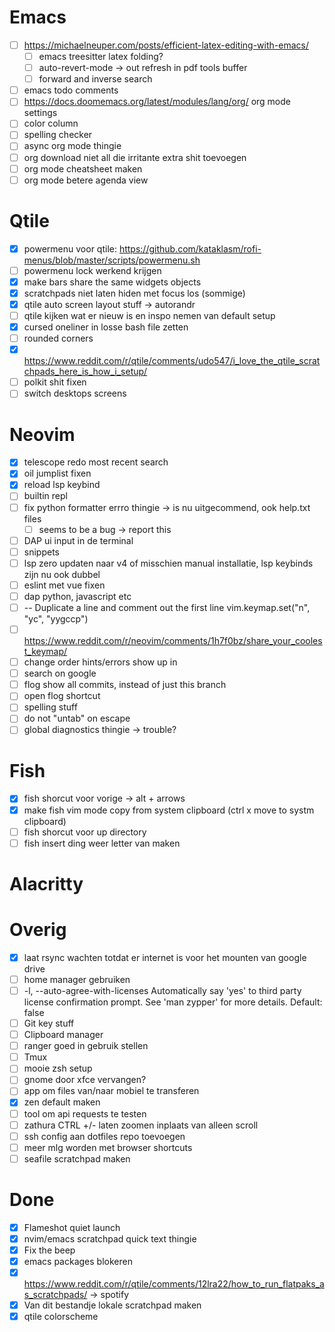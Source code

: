 # Emacs
- [ ] https://michaelneuper.com/posts/efficient-latex-editing-with-emacs/
    - [ ] emacs treesitter latex folding?
    - [ ] auto-revert-mode → out refresh in pdf tools buffer
    - [ ] forward and inverse search
- [ ] emacs todo comments
- [ ] https://docs.doomemacs.org/latest/modules/lang/org/ org mode settings
- [ ] color column
- [ ] spelling checker
- [ ] async org mode thingie
- [ ] org download niet all die irritante extra shit toevoegen
- [ ] org mode cheatsheet maken
- [ ] org mode betere agenda view

# Qtile
- [x] powermenu voor qtile: https://github.com/kataklasm/rofi-menus/blob/master/scripts/powermenu.sh
- [ ] powermenu lock werkend krijgen
- [x] make bars share the same widgets objects
- [x] scratchpads niet laten hiden met focus los (sommige)
- [x] qtile auto screen layout stuff -> autorandr
- [ ] qtile kijken wat er nieuw is en inspo nemen van default setup
- [x] cursed oneliner in losse bash file zetten
- [ ] rounded corners
- [x] https://www.reddit.com/r/qtile/comments/udo547/i_love_the_qtile_scratchpads_here_is_how_i_setup/
- [ ] polkit shit fixen
- [ ] switch desktops screens

# Neovim
- [x] telescope redo most recent search
- [x] oil jumplist fixen
- [x] reload lsp keybind
- [ ] builtin repl
- [ ] fix python formatter errro thingie -> is nu uitgecommend, ook help.txt files
    - [ ] seems to be a bug -> report this
- [ ] DAP ui input in de terminal
- [ ] snippets
- [ ] lsp zero updaten naar v4 of misschien manual installatie, lsp keybinds zijn nu ook dubbel
- [ ] eslint met vue fixen
- [ ] dap python, javascript etc
- [ ] -- Duplicate a line and comment out the first line
        vim.keymap.set("n", "yc", "yygccp")
- [ ] https://www.reddit.com/r/neovim/comments/1h7f0bz/share_your_coolest_keymap/
- [ ] change order hints/errors show up in
- [ ] search on google
- [ ] flog show all commits, instead of just this branch
- [ ] open flog shortcut
- [ ] spelling stuff
- [ ] do not "untab" on escape
- [ ] global diagnostics thingie -> trouble?

# Fish
- [x] fish shorcut voor vorige -> alt + arrows
- [x] make fish vim mode copy from system clipboard (ctrl x move to systm clipboard)
- [ ] fish shorcut voor up directory
- [ ] fish insert ding weer letter van maken

# Alacritty

# Overig
- [x] laat rsync wachten totdat er internet is voor het mounten van google drive
- [ ] home manager gebruiken
- [ ] -l, --auto-agree-with-licenses Automatically say 'yes' to third party license confirmation prompt. See 'man zypper' for more details. Default: false
- [ ] Git key stuff
- [ ] Clipboard manager
- [ ] ranger goed in gebruik stellen
- [ ] Tmux
- [ ] mooie zsh setup
- [ ] gnome door xfce vervangen?
- [ ] app om files van/naar mobiel te transferen
- [x] zen default maken
- [ ] tool om api requests te testen
- [ ] zathura CTRL +/- laten zoomen inplaats van alleen scroll
- [ ] ssh config aan dotfiles repo toevoegen
- [ ] meer mlg worden met browser shortcuts
- [ ] seafile scratchpad maken

# Done
- [x]  Flameshot quiet launch
- [x]  nvim/emacs scratchpad quick text thingie
- [x]  Fix the beep
- [x]  emacs packages blokeren
- [x]  https://www.reddit.com/r/qtile/comments/12lra22/how_to_run_flatpaks_as_scratchpads/ → spotify
- [x]  Van dit bestandje lokale scratchpad maken
- [x]  qtile colorscheme
